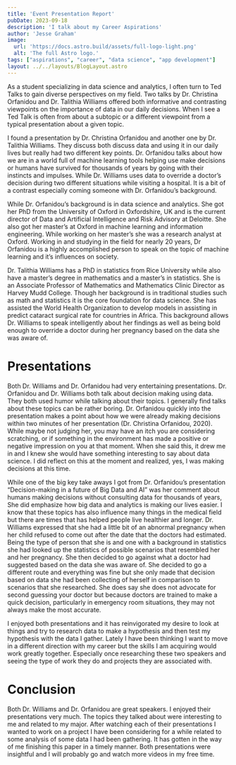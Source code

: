 ```yaml
---
title: 'Event Presentation Report'
pubDate: 2023-09-18
description: 'I talk about my Career Aspirations'
author: 'Jesse Graham'
image:
  url: 'https://docs.astro.build/assets/full-logo-light.png'
  alt: 'The full Astro logo.'
tags: ["aspirations", "career", "data science", "app development"]
layout: ../../layouts/BlogLayout.astro
---
```

<p>
	As a student specializing in data science and analytics, I often turn to Ted Talks to gain diverse perspectives on my field. Two talks by Dr. Christina Orfanidou and Dr. Talithia Williams offered both informative and contrasting viewpoints on the importance of data in our daily decisions. When I see a Ted Talk is often from about a subtopic or a different viewpoint from a typical presentation about a given topic.  
<p>
I found a presentation by Dr. Christina Orfanidou and another one by Dr. Talithia Williams. They discuss both discuss data and using it in our daily lives but really had two different key points. Dr. Orfanidou talks about how we are in a world full of machine learning tools helping use make decisions or humans have survived for thousands of years by going with their instincts and impulses. While Dr. Williams uses data to override a doctor’s decision during two different situations while visiting a hospital. It is a bit of a contrast especially coming someone with Dr. Orfanidou’s background. 
</p>
<p>
While Dr. Orfanidou’s background is in data science and analytics. She got her PhD from the University of Oxford in Oxfordshire, UK and is the current director of Data and Artificial Intelligence and Risk Advisory at Deloitte. She also got her master’s at Oxford in machine learning and information engineering. While working on her master’s she was a research analyst at Oxford. Working in and studying in the field for nearly 20 years, Dr Orfanidou is a highly accomplished person to speak on the topic of machine learning and it’s influences on society. 
</p>
<p>
Dr. Talithia Williams has a PhD in statistics from Rice University while also have a master’s degree in mathematics and a master’s in statistics. She is an Associate Professor of Mathematics and Mathematics Clinic Director as Harvey Mudd College. Though her background is in traditional studies such as math and statistics it is the core foundation for data science. She has assisted the World Health Organization to develop models in assisting in predict cataract surgical rate for countries in Africa. This background allows Dr. Williams to speak intelligently about her findings as well as being bold enough to override a doctor during her pregnancy based on the data she was aware of. 
</p>
<h1 class="text-xl">
Presentations 
</h1>
<p>
	Both Dr. Williams and Dr. Orfanidou had very entertaining presentations. Dr. Orfanidou and Dr. Williams both talk about decision making using data. They both used humor while talking about their topics. I generally find talks about these topics can be rather boring. Dr. Orfanidou quickly into the presentation makes a point about how we were already making decisions within two minutes of her presentation (Dr. Christina Orfanidou, 2020). While maybe not judging her, you may have an itch you are considering scratching, or if something in the environment has made a positive or negative impression on you at that moment. When she said this, it drew me in and I knew she would have something interesting to say about data science. I did reflect on this at the moment and realized, yes, I was making decisions at this time. </p>
    <p>
	While one of the big key take aways I got from Dr. Orfanidou’s presentation “Decision-making in a future of Big Data and AI” was her comment about humans making decisions without consulting data for thousands of years, She did emphasize how big data and analytics is making our lives easier. I know that these topics has also influence many things in the medical field but there are times that has helped people live healthier and longer. Dr. Williams expressed that she had a little bit of an abnormal pregnancy when her child refused to come out after the date that the doctors had estimated. Being the type of person that she is and one with a background in statistics she had looked up the statistics of possible scenarios that resembled her and her pregnancy. She then decided to go against what a doctor had suggested based on the data she was aware of. She decided to go a different route and everything was fine but she only made that decision based on data she had been collecting of herself in comparison to scenarios that she researched. She does say she does not advocate for second guessing your doctor but because doctors are trained to make a quick decision, particularly in emergency room situations, they may not always make the most accurate. 
    </p>
    <p>
	I enjoyed both presentations and it has reinvigorated my desire to look at things and try to research data to make a hypothesis and then test my hypothesis with the data I gather. Lately I have been thinking I want to move in a different direction with my career but the skills I am acquiring would work greatly together. Especially once researching these two speakers and seeing the type of work they do and projects they are associated with. 
</p>
<h1 class="text-xl">
Conclusion
</h1>
<p>
	Both Dr. Williams and Dr. Orfanidou are great speakers. I enjoyed their presentations very much. The topics they talked about were interesting to me and related to my major. After watching each of their presentations I wanted to work on a project I have been considering for a while related to some analysis of some data I had been gathering. It has gotten in the way of me finishing this paper in a timely manner. Both presentations were insightful and I will probably go and watch more videos in my free time.
</p>